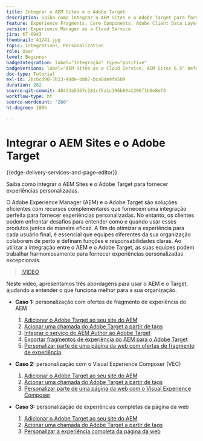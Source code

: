 ```yaml
---
title: Integrar o AEM Sites e o Adobe Target
description: Saiba como integrar o AEM Sites e o Adobe Target para fornecer experiências personalizadas.
feature: Experience Fragments, Core Components, Adobe Client Data Layer
version: Experience Manager as a Cloud Service
jira: KT-6043
thumbnail: 41241.jpg
topic: Integrations, Personalization
role: User
level: Beginner
badgeIntegration: label="Integração" type="positive"
badgeVersions: label="AEM Sites as a Cloud Service, AEM Sites 6.5" before-title="false"
doc-type: Tutorial
exl-id: 2bc6cd90-7b23-4dde-bb07-bca0de9fa509
duration: 262
source-git-commit: 48433a5367c281cf5a1c106b08a1306f1b0e8ef4
workflow-type: ht
source-wordcount: '260'
ht-degree: 100%

---
```


# Integrar o AEM Sites e o Adobe Target

{{edge-delivery-services-and-page-editor}}

Saiba como integrar o AEM Sites e o Adobe Target para fornecer experiências personalizadas.

O Adobe Experience Manager (AEM) e o Adobe Target são soluções eficientes com recursos complementares que fornecem uma integração perfeita para fornecer experiências personalizadas. No entanto, os clientes podem enfrentar desafios para entender como e quando usar esses produtos juntos de maneira eficaz. A fim de otimizar a experiência para cada usuário final, é essencial que equipes diferentes da sua organização colaborem de perto e definam funções e responsabilidades claras. Ao utilizar a integração entre o AEM e o Adobe Target, as suas equipes podem trabalhar harmoniosamente para fornecer experiências personalizadas excepcionais.

>[!VIDEO](https://video.tv.adobe.com/v/3417763?quality=12&learn=on&captions=por_br)

Neste vídeo, apresentamos três abordagens para usar o AEM e o Target, ajudando a entender o que funciona melhor para a sua organização.

* __Caso 1:__ personalização com ofertas de fragmento de experiência do AEM

   1. [Adicionar o Adobe Target ao seu site do AEM](./add-target-launch-extension.md)
   1. [Acionar uma chamada do Adobe Target a partir de tags](./load-and-fire-target.md)
   1. [Integrar o serviço do AEM Author ao Adobe Target](./setup-aem-target-cloud-service.md)
   1. [Exportar fragmentos de experiência do AEM para o Adobe Target](./export-experience-fragment-target.md)
   1. [Personalizar parte de uma página da web com ofertas de fragmento de experiência](./create-target-activity.md)

* __Caso 2:__ personalização com o Visual Experience Composer (VEC)

   1. [Adicionar o Adobe Target ao seu site do AEM](./add-target-launch-extension.md)
   1. [Acionar uma chamada do Adobe Target a partir de tags](./load-and-fire-target.md)
   1. [Personalizar parte de uma página da web com o Visual Experience Composer](./personalization-using-vec.md)

* __Caso 3:__ personalização de experiências completas da página da web

   1. [Adicionar o Adobe Target ao seu site do AEM](./add-target-launch-extension.md)
   1. [Acionar uma chamada do Adobe Target a partir de tags](./load-and-fire-target.md)
   1. [Personalizar a experiência completa da página da web](./personalization-web-page.md)
